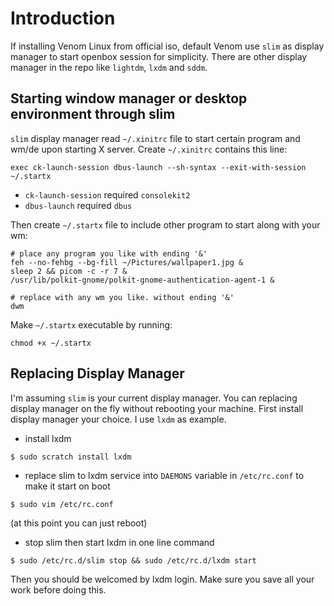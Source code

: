 # Introduction
If installing Venom Linux from official iso, default Venom use `slim` as display manager to start openbox session for simplicity. There are other display manager in the repo like `lightdm`, `lxdm` and `sddm`.

## Starting window manager or desktop environment through slim
`slim` display manager read `~/.xinitrc` file to start certain program and wm/de upon starting X server. Create `~/.xinitrc` contains this line:
```
exec ck-launch-session dbus-launch --sh-syntax --exit-with-session ~/.startx
```
* `ck-launch-session` required `consolekit2`
* `dbus-launch` required `dbus`

Then create `~/.startx` file to include other program to start along with your wm:
```
# place any program you like with ending '&'
feh --no-fehbg --bg-fill ~/Pictures/wallpaper1.jpg &
sleep 2 && picom -c -r 7 &
/usr/lib/polkit-gnome/polkit-gnome-authentication-agent-1 &

# replace with any wm you like. without ending '&'
dwm
```

Make `~/.startx` executable by running:
```
chmod +x ~/.startx
```

## Replacing Display Manager
I'm assuming `slim` is your current display manager. You can replacing display manager on the fly without rebooting your machine. First install display manager your choice. I use `lxdm` as example.
* install lxdm
```
$ sudo scratch install lxdm
```
* replace slim to lxdm service into `DAEMONS` variable in `/etc/rc.conf` to make it start on boot
```
$ sudo vim /etc/rc.conf
```
(at this point you can just reboot)
* stop slim then start lxdm in one line command
```
$ sudo /etc/rc.d/slim stop && sudo /etc/rc.d/lxdm start
```
Then you should be welcomed by lxdm login. Make sure you save all your work before doing this. 